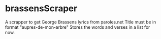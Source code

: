 # brassensScraper
A scrapper to get George Brassens lyrics from paroles.net
Title must be in format "aupres-de-mon-arbre"
Stores the words and verses in a list for now.
